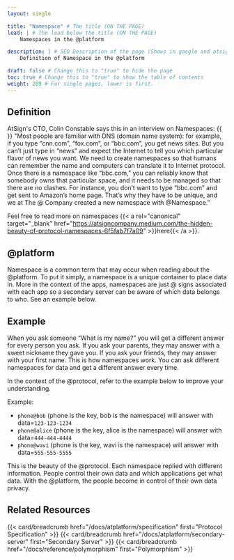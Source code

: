 ```yaml
---
layout: single

title: "Namespace" # The title (ON THE PAGE)
lead: | # The lead below the title (ON THE PAGE)
    Namespaces in the @platform

description: | # SEO Description of the page (Shows in google and atsign.dev search)
    Definition of Namespace in the @platform

draft: false # Change this to "true" to hide the page
toc: true # Change this to "true" to show the table of contents
weight: 209 # For single pages, lower is first.
---
```


## Definition

AtSign's CTO, Colin Constable says this in an interview on Namespaces: 
{{<br>}}
"Most people are familiar with DNS (domain name system): for example, if you type “cnn.com”, “fox.com”, or “bbc.com”, you get news sites. 
But you can’t just type in “news” and expect the Internet to tell you which particular flavor of news you want. We need to create namespaces 
so that humans can remember the name and computers can translate it to Internet protocol. Once there is a namespace like “bbc.com,” you can 
reliably know that somebody owns that particular space, and it needs to be managed so that there are no clashes. For instance, you don’t 
want to type “bbc.com” and get sent to Amazon’s home page. That’s why they have to be unique, and we at The @ Company created a new 
namespace with @Namespace."

Feel free to read more on namespaces {{< a 
    rel="canonical" 
    target="_blank" 
    href="https://atsigncompany.medium.com/the-hidden-beauty-of-protocol-namespaces-6f5fab7f7a09" >}}here{{< /a >}}.

## @platform
Namespace is a common term that may occur when reading about the @platform. To put it simply, a namespace is a unique container to place 
data in. More in the context of the apps, namespaces are just @ signs associated with each app so a secondary server can be aware of which 
data belongs to who. See an example below.

## Example

When you ask someone “What is my name?” you will get a different answer for every person you ask. If you ask your parents, they may answer 
with a sweet nickname they gave you. If you ask your friends, they may answer with your first name. This is how namespaces work. You can ask 
different namespaces for data and get a different answer every time.

In the context of the @protocol, refer to the example below to improve your understanding.

Example: 
- `phone@bob` (phone is the key, bob is the namespace) will answer with data=`123-123-1234`
- `phone@alice` (phone is the key, alice is the namespace) will answer with data=`444-444-4444`
- `phone@wavi` (phone is the key, wavi is the namespace) will answer with data=`555-555-5555`

This is the beauty of the @protocol. Each namespace replied with different information. People control their own data and which applications
get what data. With the @platform, the people become in control of their own data privacy.

## Related Resources
{{< card/breadcrumb href="/docs/atplatform/specification" first="Protocol Specification" >}}
{{< card/breadcrumb href="/docs/atplatform/secondary-server" first="Secondary Server" >}}
{{< card/breadcrumb href="/docs/reference/polymorphism" first="Polymorphism" >}}
